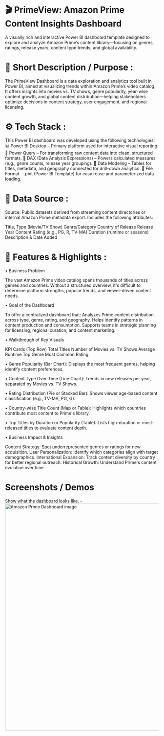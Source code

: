 # 🎬 PrimeView: Amazon Prime Content Insights Dashboard

A visually rich and interactive Power BI dashboard template designed to explore and analyze Amazon Prime’s content library—focusing on genres, ratings, release years, content type trends, and global availability.


# 📌 Short Description / Purpose :

The PrimeView Dashboard is a data exploration and analytics tool built in Power BI, aimed at visualizing trends within Amazon Prime’s video catalog. It offers insights into movies vs. TV shows, genre popularity, year-wise content growth, and global content distribution—helping stakeholders optimize decisions in content strategy, user engagement, and regional licensing.


# ⚙️ Tech Stack :

This Power BI dashboard was developed using the following technologies:
📊 Power BI Desktop – Primary platform used for interactive visual reporting.
🧼 Power Query – For transforming raw content data into clean, structured formats.
🧠 DAX (Data Analysis Expressions) – Powers calculated measures (e.g., genre counts, release year grouping).
🧩 Data Modeling – Tables for titles, metadata, and geography connected for drill-down analytics.
📁 File Format – .pbit (Power BI Template) for easy reuse and parameterized data loading.


# 📂 Data Source :

Source: Public datasets derived from streaming content directories or internal Amazon Prime metadata export.
Includes the following attributes:

Title, Type (Movie/TV Show)
Genre/Category
Country of Release
Release Year
Content Rating (e.g., PG, R, TV-MA)
Duration (runtime or seasons)
Description & Date Added


# 🌟 Features & Highlights :

• Business Problem

The vast Amazon Prime video catalog spans thousands of titles across genres and countries. Without a structured overview, it's difficult to determine platform strengths, popular trends, and viewer-driven content needs.

• Goal of the Dashboard

To offer a centralized dashboard that:
Analyzes Prime content distribution across type, genre, rating, and geography.
Helps identify patterns in content production and consumption.
Supports teams in strategic planning for licensing, regional curation, and content marketing.


• Walkthrough of Key Visuals

KPI Cards (Top Row)
Total Titles
Number of Movies vs. TV Shows
Average Runtime
Top Genre
Most Common Rating

• Genre Popularity (Bar Chart):
Displays the most frequent genres, helping identify content preferences.

• Content Type Over Time (Line Chart):
Trends in new releases per year, separated by Movies vs. TV Shows.

• Rating Distribution (Pie or Stacked Bar):
Shows viewer age-based content classification (e.g., TV-MA, PG, G).

• Country-wise Title Count (Map or Table):
Highlights which countries contribute most content to Prime's library.

• Top Titles by Duration or Popularity (Table):
Lists high-duration or most-released titles to evaluate content depth.


• Business Impact & Insights

Content Strategy: Spot underrepresented genres or ratings for new acquisition.
User Personalization: Identify which categories align with target demographics.
International Expansion: Track content diversity by country for better regional outreach.
Historical Growth: Understand Prime's content evolution over time.


# Screenshots / Demos
Show what the dashboard looks like. - <img width="1512" height="743" alt="Amazon Prime Dashboard image" src="https://github.com/user-attachments/assets/0659f398-57cd-47a7-bb09-ac6d470b9fe1" />

